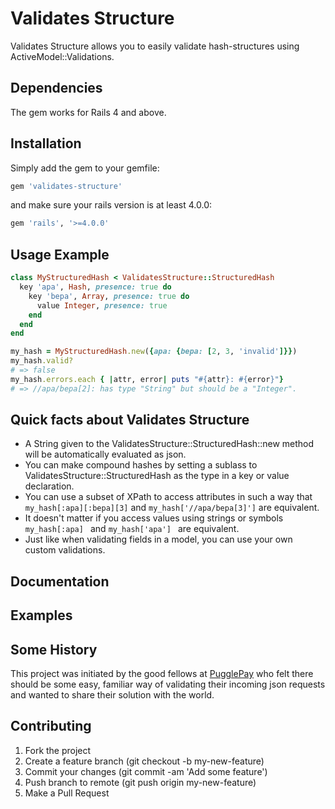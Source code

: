 Validates Structure
===================

Validates Structure allows you to easily validate hash-structures using ActiveModel::Validations.


Dependencies
------------
The gem works for Rails 4 and above.


Installation
------------
Simply add the gem to your gemfile:

```ruby
gem 'validates-structure'
```

and make sure your rails version is at least 4.0.0:

```ruby
gem 'rails', '>=4.0.0'
```

Usage Example
------------

```ruby
class MyStructuredHash < ValidatesStructure::StructuredHash
  key 'apa', Hash, presence: true do
    key 'bepa', Array, presence: true do
      value Integer, presence: true
    end
  end
end

my_hash = MyStructuredHash.new({apa: {bepa: [2, 3, 'invalid']}})
my_hash.valid?
# => false
my_hash.errors.each { |attr, error| puts "#{attr}: #{error}"}
# => //apa/bepa[2]: has type "String" but should be a "Integer".

```

Quick facts about Validates Structure
-------------------------------------
* A String given to the ValidatesStructure::StructuredHash::new method will be automatically evaluated as json.
* You can make compound hashes by setting a sublass to ValidatesStructure::StructuredHash as the type in a key or value declaration.
* You can use a subset of XPath to access attributes in such a way that `my_hash[:apa][:bepa][3]` and `my_hash['//apa/bepa[3]']` are equivalent.
* It doesn't matter if you access values using strings or symbols ```my_hash[:apa] ``` and ```my_hash['apa'] ``` are equivalent.
* Just like when validating fields in a model, you can use your own custom validations.


Documentation
-------------


Examples
--------


Some History
------------
This project was initiated by the good fellows at [PugglePay](https://github.com/PugglePay) who felt there should be some easy, familiar way of validating their incoming json requests and wanted to share their solution with the world.


Contributing
------------
1. Fork the project
2. Create a feature branch (git checkout -b my-new-feature)
3. Commit your changes (git commit -am 'Add some feature')
4. Push branch to remote (git push origin my-new-feature)
5. Make a Pull Request